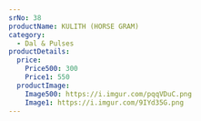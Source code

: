 ```yaml
---
srNo: 38
productName: KULITH (HORSE GRAM)
category:
  - Dal & Pulses
productDetails:
  price:
    Price500: 300
    Price1: 550
  productImage:
    Image500: https://i.imgur.com/pqqVDuC.png
    Image1: https://i.imgur.com/9IYd35G.png
---
```


